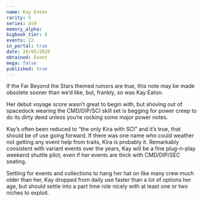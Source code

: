 ```yaml
---
name: Kay Eaton
rarity: 5
series: ds9
memory_alpha:
bigbook_tier: 6
events: 22
in_portal: true
date: 28/05/2020
obtained: Event
mega: false
published: true
---
```


If the Far Beyond the Stars themed rumors are true, this note may be made obsolete sooner than we’d like, but, frankly, so was Kay Eaton. 

Her debut voyage score wasn’t great to begin with, but shoving out of spacedock wearing the CMD/DIP/SCI skill set is begging for power creep to do its dirty deed unless you’re rocking some major power notes.

Kay’s often been reduced to “the only Kira with SCI” and it’s true, that should be of use going forward. If there was one name who could weather not getting any event help from traits, Kira is probably it. Remarkably consistent with variant events over the years, Kay will be a fine plug-n-play weekend shuttle pilot, even if her events are thick with CMD/DIP/SEC seating.

Settling for events and collections to hang her hat on like many crew much older than her, Kay dropped from daily use faster than a lot of options her age, but should settle into a part time role nicely with at least one or two niches to exploit.
